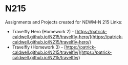 # N215
 Assignments and Projects created for NEWM-N 215
 Links:
 - Travelfly Hero (Homework 2) - [https://patrick-caldwell.github.io/N215/travelfly-hero/](https://patrick-caldwell.github.io/N215/travelfly-hero/)
- Travelfly (Homework 3) - [https://patrick-caldwell.github.io/N215/travelfly/](https://patrick-caldwell.github.io/N215/travelfly/)
